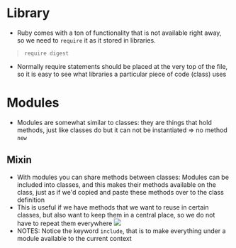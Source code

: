 # Library
- Ruby comes with a ton of functionality that is not available right away, so we need to `require` it as it stored in libraries.
> `require digest`
- Normally require statements should be placed at the very top of the file, so it is easy to see what libraries a particular piece of code (class) uses
# Modules
- Modules are somewhat similar to classes: they are things that hold methods, just like classes do but it can not be instantiated => no method `new`

## Mixin
- With modules you can share methods between classes: Modules can be included into classes, and this makes their methods available on the class, just as if we'd copied and paste these methods over to the class definition
- This is useful if we have methods that we want to reuse in certain classes, but also want to keep them in a central place, so we do not have to repeat them everywhere
![](https://i.imgur.com/TkCf3og.png)
- NOTES: Notice the keyword `include`, that is to make everything under a module available to the current context